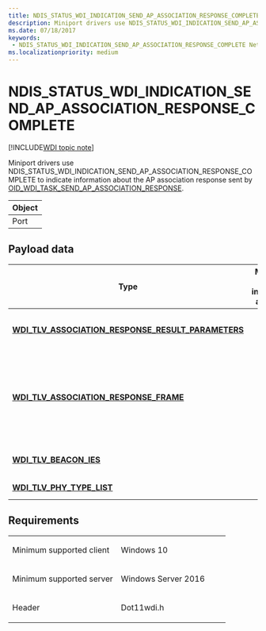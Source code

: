 ```yaml
---
title: NDIS_STATUS_WDI_INDICATION_SEND_AP_ASSOCIATION_RESPONSE_COMPLETE
description: Miniport drivers use NDIS_STATUS_WDI_INDICATION_SEND_AP_ASSOCIATION_RESPONSE_COMPLETE to indicate information about the AP association response sent by OID_WDI_TASK_SEND_AP_ASSOCIATION_RESPONSE.
ms.date: 07/18/2017
keywords:
 - NDIS_STATUS_WDI_INDICATION_SEND_AP_ASSOCIATION_RESPONSE_COMPLETE Network Drivers Starting with Windows Vista
ms.localizationpriority: medium
---
```


# NDIS\_STATUS\_WDI\_INDICATION\_SEND\_AP\_ASSOCIATION\_RESPONSE\_COMPLETE

[!INCLUDE[WDI topic note](../includes/wdi-version-warning.md)]


Miniport drivers use NDIS\_STATUS\_WDI\_INDICATION\_SEND\_AP\_ASSOCIATION\_RESPONSE\_COMPLETE to indicate information about the AP association response sent by [OID\_WDI\_TASK\_SEND\_AP\_ASSOCIATION\_RESPONSE](oid-wdi-task-send-ap-association-response.md).

| Object |
|--------|
| Port   |

 

## Payload data


| Type | Multiple TLV instances allowed | Optional | Description |
| --- | --- | --- | --- |
| [**WDI\_TLV\_ASSOCIATION\_RESPONSE\_RESULT\_PARAMETERS**](./wdi-tlv-association-response-result-parameters.md) |   |   | The association response parameters. |
| [**WDI\_TLV\_ASSOCIATION\_RESPONSE\_FRAME**](./wdi-tlv-association-response-frame.md) |   |   | The received association response. This does not include the 802.11 MAC header. |
| [**WDI\_TLV\_BEACON\_IES**](./wdi-tlv-beacon-ies.md) |   |   | The beacon IEs from the association. |
| [**WDI\_TLV\_PHY\_TYPE\_LIST**](./wdi-tlv-phy-type-list.md) |   |   | The list of PHY types. |
 

## Requirements

<table>
<colgroup>
<col width="50%" />
<col width="50%" />
</colgroup>
<tbody>
<tr class="odd">
<td><p>Minimum supported client</p></td>
<td><p>Windows 10</p></td>
</tr>
<tr class="even">
<td><p>Minimum supported server</p></td>
<td><p>Windows Server 2016</p></td>
</tr>
<tr class="odd">
<td><p>Header</p></td>
<td>Dot11wdi.h</td>
</tr>
</tbody>
</table>

 

